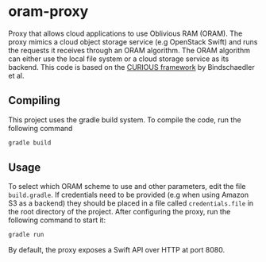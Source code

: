 # oram-proxy
Proxy that allows cloud applications to use Oblivious RAM (ORAM). The proxy mimics a cloud object storage service (e.g OpenStack Swift) and runs the requests it receives through an ORAM algorithm. The ORAM algorithm can either use the local file system or a cloud storage service as its backend. This code is based on the [CURIOUS framework](http://seclab.soic.indiana.edu/curious/) by Bindschaedler et al.

## Compiling

This project uses the gradle build system. To compile the code, run the following command
````sh
gradle build
````

## Usage

To select which ORAM scheme to use and other parameters, edit the file `build.gradle`. If credentials need to be provided (e.g when using Amazon S3 as a backend) they should be placed in a file called `credentials.file` in the root directory of the project. After configuring the proxy, run the following command to start it:

````sh
gradle run
````

By default, the proxy exposes a Swift API over HTTP at port 8080.